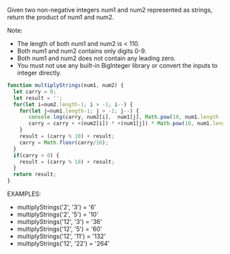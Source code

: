 Given two non-negative integers num1 and num2 represented as strings, return the product of num1 and num2.

Note:
- The length of both num1 and num2 is < 110.
- Both num1 and num2 contains only digits 0-9.
- Both num1 and num2 does not contain any leading zero.
- You must not use any built-in BigInteger library or convert the inputs to integer directly.

```javascript
function multiplyStrings(num1, num2) {
  let carry = 0;
  let result = '';
  for(let i=num2.length-1; i > -1; i--) {
    for(let j=num1.length-1; j > -1; j--) {
       console.log(carry, num2[i],  num1[j], Math.pow(10, num1.length - j -1));
       carry = carry + +(num2[i]) * +(num1[j]) * Math.pow(10, num1.length - j -1);       
    }
    result = (carry % 10) + result;
    carry = Math.floor(carry/10);
  }
  if(carry > 0) {
    result = (carry % 10) + result;
  }
  return result;
}
```

EXAMPLES:
- multiplyStrings('2', '3') = '6'
- multiplyStrings('2', '5') = '10'
- multiplyStrings('12', '3') = '36'
- multiplyStrings('12', '5') = '60'
- multiplyStrings('12', '11') = '132'
- multiplyStrings('12', '22') = '264'
